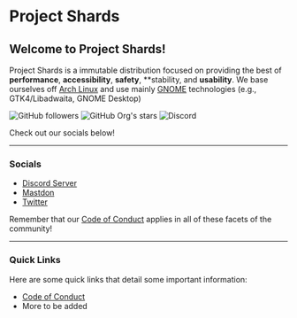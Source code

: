 # Project Shards

## Welcome to **Project Shards!**

Project Shards is a immutable distribution focused on providing the best of **performance**, **accessibility**, **safety**, **stability, and **usability**. We base ourselves off [Arch Linux](https://archlinux.org) and use mainly [GNOME](https://gnome.org) technologies (e.g., GTK4/Libadwaita, GNOME Desktop)

![GitHub followers](https://img.shields.io/github/followers/project-shards?color=dark-green) 
![GitHub Org's stars](https://img.shields.io/github/stars/project-shards?label=shards%27%20stars&color=dark-green)
![Discord](https://img.shields.io/discord/1101598768819863602?color=dark-green&label=chat%20%26%20support)

Check out our socials below!

---

### Socials
- [Discord Server](https://discord.gg/u9McaXUq2t)
- [Mastdon](https://fosstodon.org/@shards)
- [Twitter](https://twitter.com/ProjectShards)

Remember that our [Code of Conduct](CODE_OF_CONDUCT.md) applies in all of these facets of the community!

---

### Quick Links

Here are some quick links that detail some important information:

- [Code of Conduct](CODE_OF_CONDUCT.md)
- More to be added

